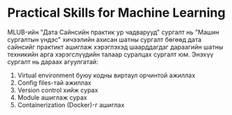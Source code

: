 # Practical Skills for Machine Learning

MLUB-ийн "Дата Сайнсийн практик ур чадварууд" сургалт нь "Машин сургалтын үндэс" хичээлийн ахисан шатны сургалт бөгөөд дата сайнсийг практикт ашиглаж хэрэглэхэд шаарддагдаг дараагийн шатны техникийн арга хэрэгслүүдийн талаар суралцах сургалт юм. Энэхүү сургалт нь дараах агуулгатай:

1. Virtual environment буюу кодны виртаул орчинтой ажиллах
1. Config files-тай ажиллах
1. Version control хийж сурах
1. Module ашиглаж сурах
1. Containerization (Docker)-г ашиглах